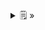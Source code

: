 <details>
  <summary>🗒  »</summary>
<table id="card">
    <tr>
        <td align="center">
            <h3>Excepción</h3>
        </td>
    </tr>
    <tr>
        <td>
            <p>Una excepción es una situación inesperada en un programa</p>
            <p>No necesariamente es un error en el programa</p>
            <p>No necesariamente es un error permanente</p>
        </td>
    </tr>
</table>
</details>